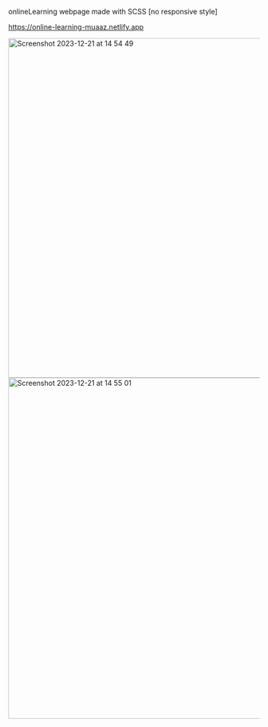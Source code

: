 onlineLearning webpage made with SCSS [no responsive style] 

https://online-learning-muaaz.netlify.app


<img width="680" alt="Screenshot 2023-12-21 at 14 54 49" src="https://github.com/github-muaaz/onlineLearning/assets/152799823/ae02e575-3f23-40d8-92b5-5ceba28a901f">


<img width="683" alt="Screenshot 2023-12-21 at 14 55 01" src="https://github.com/github-muaaz/onlineLearning/assets/152799823/ae24b886-8a3b-4daa-811e-14cf21604528">
